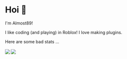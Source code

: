 # Hoi 👋
I'm Almost89!

I like coding (and playing) in Roblox!
I love making plugins.

Here are some bad stats ...<br />
<br />
<img align="left" src="https://github-readme-stats.vercel.app/api/top-langs/?username=Almost89" />
<img align="center" src="https://github-readme-stats.vercel.app/api?username=Almost89&show_icons=true)" />
